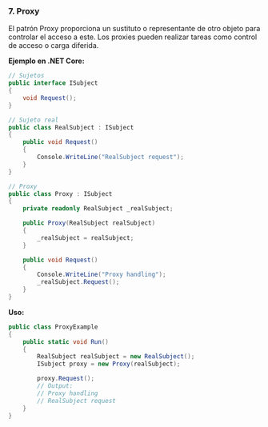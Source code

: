 ### **7. Proxy**

El patrón Proxy proporciona un sustituto o representante de otro objeto para controlar el acceso a este. Los proxies pueden realizar tareas como control de acceso o carga diferida.

**Ejemplo en .NET Core:**

```csharp
// Sujetos
public interface ISubject
{
    void Request();
}

// Sujeto real
public class RealSubject : ISubject
{
    public void Request()
    {
        Console.WriteLine("RealSubject request");
    }
}

// Proxy
public class Proxy : ISubject
{
    private readonly RealSubject _realSubject;

    public Proxy(RealSubject realSubject)
    {
        _realSubject = realSubject;
    }

    public void Request()
    {
        Console.WriteLine("Proxy handling");
        _realSubject.Request();
    }
}
```

**Uso:**

```csharp
public class ProxyExample
{
    public static void Run()
    {
        RealSubject realSubject = new RealSubject();
        ISubject proxy = new Proxy(realSubject);

        proxy.Request();
        // Output:
        // Proxy handling
        // RealSubject request
    }
}
```
